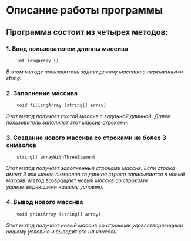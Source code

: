# Описание работы программы 
## Программа состоит из четырех методов:
### 1. Ввод пользователем длинны массива
        int longArray ()
*В этом методе пользователь задает длинну массива с переменными string.*
### 2. Заполнение массива
        void fillingArray (string[] array)
*Этот метод получает пустой массив с заданной длинной. Далее пользователь заполняет этот массив строками.*
### 3. Создание нового массива со строками не более 3 символов
        string[] arrayWithThreeElement
*Этот метод получает заполненный строками массив. Если строка имеет 3 или менее символов то данная строка записывается в новый массив. Метод возвращает новый массив со строками удовлетворяющими нашему условию.*
### 4. Вывод нового массива
        void printArray (string[] array)
*Этот метод получает новый массив со строками удовлетворяющими нашему условию и выводит его на консоль.*